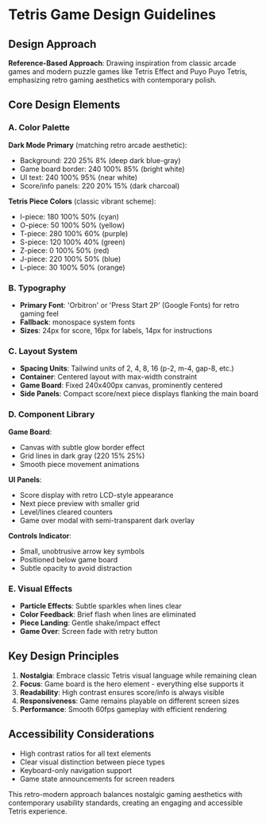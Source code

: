 # Tetris Game Design Guidelines

## Design Approach
**Reference-Based Approach**: Drawing inspiration from classic arcade games and modern puzzle games like Tetris Effect and Puyo Puyo Tetris, emphasizing retro gaming aesthetics with contemporary polish.

## Core Design Elements

### A. Color Palette
**Dark Mode Primary** (matching retro arcade aesthetic):
- Background: 220 25% 8% (deep dark blue-gray)
- Game board border: 240 100% 85% (bright white)
- UI text: 240 100% 95% (near white)
- Score/info panels: 220 20% 15% (dark charcoal)

**Tetris Piece Colors** (classic vibrant scheme):
- I-piece: 180 100% 50% (cyan)
- O-piece: 50 100% 50% (yellow) 
- T-piece: 280 100% 60% (purple)
- S-piece: 120 100% 40% (green)
- Z-piece: 0 100% 50% (red)
- J-piece: 220 100% 50% (blue)
- L-piece: 30 100% 50% (orange)

### B. Typography
- **Primary Font**: 'Orbitron' or 'Press Start 2P' (Google Fonts) for retro gaming feel
- **Fallback**: monospace system fonts
- **Sizes**: 24px for score, 16px for labels, 14px for instructions

### C. Layout System
- **Spacing Units**: Tailwind units of 2, 4, 8, 16 (p-2, m-4, gap-8, etc.)
- **Container**: Centered layout with max-width constraint
- **Game Board**: Fixed 240x400px canvas, prominently centered
- **Side Panels**: Compact score/next piece displays flanking the main board

### D. Component Library

**Game Board**:
- Canvas with subtle glow border effect
- Grid lines in dark gray (220 15% 25%)
- Smooth piece movement animations

**UI Panels**:
- Score display with retro LCD-style appearance
- Next piece preview with smaller grid
- Level/lines cleared counters
- Game over modal with semi-transparent dark overlay

**Controls Indicator**:
- Small, unobtrusive arrow key symbols
- Positioned below game board
- Subtle opacity to avoid distraction

### E. Visual Effects
- **Particle Effects**: Subtle sparkles when lines clear
- **Color Feedback**: Brief flash when lines are eliminated
- **Piece Landing**: Gentle shake/impact effect
- **Game Over**: Screen fade with retry button

## Key Design Principles
1. **Nostalgia**: Embrace classic Tetris visual language while remaining clean
2. **Focus**: Game board is the hero element - everything else supports it
3. **Readability**: High contrast ensures score/info is always visible
4. **Responsiveness**: Game remains playable on different screen sizes
5. **Performance**: Smooth 60fps gameplay with efficient rendering

## Accessibility Considerations
- High contrast ratios for all text elements
- Clear visual distinction between piece types
- Keyboard-only navigation support
- Game state announcements for screen readers

This retro-modern approach balances nostalgic gaming aesthetics with contemporary usability standards, creating an engaging and accessible Tetris experience.